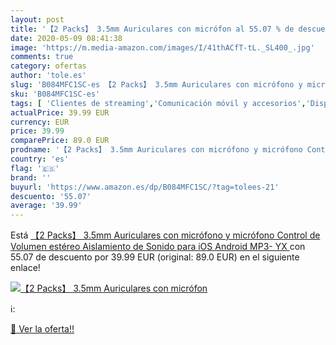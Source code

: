 ```yaml
---
layout: post
title: '【2 Packs】 3.5mm Auriculares con micrófon al 55.07 % de descuento'
date: 2020-05-09 08:41:38
image: 'https://m.media-amazon.com/images/I/41thACfT-tL._SL400_.jpg'
comments: true
category: ofertas
author: 'tole.es'
slug: 'B084MFC1SC-es 【2 Packs】 3.5mm Auriculares con micrófono y micrófono...'
sku: 'B084MFC1SC-es'
tags: [ 'Clientes de streaming','Comunicación móvil y accesorios','Dispositivos para el streaming','Electrónica','Equipos de audio y Hi-Fi','Informática','Móviles','Móviles y smartphones libres','Smartwatches','Tablets','Tecnología para vestir','android', ]
actualPrice: 39.99 EUR
currency: EUR
price: 39.99
comparePrice: 89.0 EUR
prodname: '【2 Packs】 3.5mm Auriculares con micrófono y micrófono Control de Volumen estéreo Aislamiento de Sonido para iOS Android MP3- YX '
country: 'es'
flag: '🇪🇸'
brand: ''
buyurl: 'https://www.amazon.es/dp/B084MFC1SC/?tag=tolees-21'
descuento: '55.07'
average: '39.99'
---
```


Está [【2 Packs】 3.5mm Auriculares con micrófono y micrófono Control de Volumen estéreo Aislamiento de Sonido para iOS Android MP3- YX ](https://www.amazon.es/dp/B084MFC1SC/?tag=tolees-21) con 55.07 de descuento por 39.99 EUR (original: 89.0 EUR) en el siguiente enlace!

[![【2 Packs】 3.5mm Auriculares con micrófon](https://m.media-amazon.com/images/I/41thACfT-tL._SL400_.jpg)](https://www.amazon.es/dp/B084MFC1SC/?tag=tolees-21)

ℹ️:


[🛒 Ver la oferta!!](https://www.amazon.es/dp/B084MFC1SC/?tag=tolees-21)

